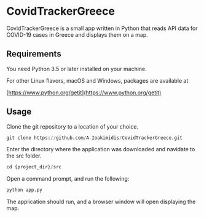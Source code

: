 # CovidTrackerGreece



CovidTrackerGreece is a small app written in Python that reads API data for COVID-19 cases in Greece and displays them on a map.

## Requirements 

You need Python 3.5 or later installed on your machine. 

For other Linux flavors, macOS and Windows, packages are available at

[https://www.python.org/getit](https://www.python.org/getit)


## Usage
Clone the git repository to a location of your choice.


```python
git clone https://github.com/A-Ioakimidis/CovidTrackerGreece.git
```

Enter the directory where the application was downloaded and navidate to the src folder.
```python
cd {project_dir}/src
```

Open a command prompt, and run the following:
```python
python app.py
```

The application should run, and a browser window will open displaying the map.